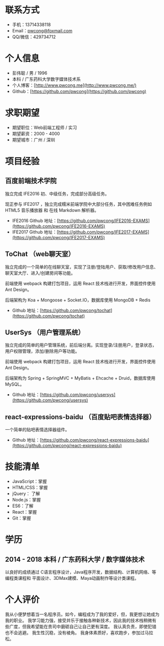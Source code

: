 # 联系方式
* 手机：13714338118
* Email：pwcong@foxmail.com
* QQ/微信：429734712

# 个人信息
* 彭伟聪 / 男 / 1996
* 本科 / 广东药科大学数字媒体技术系
* 个人博客：[http://www.pwcong.me](http://www.pwcong.me/)
* Github：[https://github.com/pwcong](https://github.com/pwcong)

# 求职期望
* 期望职位：Web前端工程师 / 实习
* 期望薪资：2000 - 4000
* 期望城市：广州 / 深圳

# 项目经验
## 百度前端技术学院
独立完成 IFE2016 初、中级任务，完成部分高级任务。

现正参与 IFE2017 ，独立完成糯米前端学院中大部分任务，其中困难任务例如 HTML5 音乐播放器 和 在线 Markdown 解析器。

* IFE2016 Github 地址：[https://github.com/pwcong/IFE2016-EXAMS](https://github.com/pwcong/IFE2016-EXAMS)
* IFE2017 Github 地址：[https://github.com/pwcong/IFE2017-EXAMS](https://github.com/pwcong/IFE2017-EXAMS)

## ToChat （web聊天室）
独立完成的一个简单的在线聊天室，实现了注册/登陆用户、获取/修改用户信息、聊天室大厅、进入/创建房间等功能。

前端使用 webpack 构建打包项目，运用 React 技术栈进行开发，界面控件使用 Ant Design。

后端架构为 Koa + Mongoose + Socket.IO，数据库使用 MongoDB + Redis

* Github 地址：[https://github.com/pwcong/tochat](https://github.com/pwcong/tochat)

## UserSys （用户管理系统）
独立完成的简单的用户管理系统，前后端分离。实现登录/注册用户，登录状态，用户权限管理，添加/删除用户等功能。

前端使用 webpack 构建打包项目，运用 React 技术栈进行开发，界面控件使用 Ant Design。

后端架构为 Spring + SpringMVC + MyBatis + Ehcache + Druid，数据库使用 MySQL。

* Github 地址：[https://github.com/pwcong/usersys](https://github.com/pwcong/usersys)

## react-expressions-baidu （百度贴吧表情选择器）
一个简单的贴吧表情选择器组件。

* Github 地址：[https://github.com/pwcong/react-expressions-baidu](https://github.com/pwcong/react-expressions-baidu)

# 技能清单
* JavaScript：掌握
* HTML/CSS：掌握
* jQuery： 了解
* Node.js：掌握
* ES6：了解
* React：掌握
* Git：掌握

# 学历
## 2014 - 2018 本科 / 广东药科大学 / 数字媒体技术
以良好的成绩通过 C语言程序设计，Java程序开发，数据结构、计算机网络、等编程类课程和 平面设计、3DMax建模、Maya动画制作等设计类课程。

# 个人评价
我从小便梦想着当一名程序员。如今，编程成为了我的爱好，但，我更想让她成为我的职业。 
我学习能力强，接受并乐于接触各种新技术，因此我的技术栈稍微有些广度，但我希望能在贵司中磨砺自己让自己更有深度。
我认真负责，即使犯错也不会逃避。 
我生性沉稳，没有棱角。 
我身体素质好，喜欢跑步，参加过马拉松。